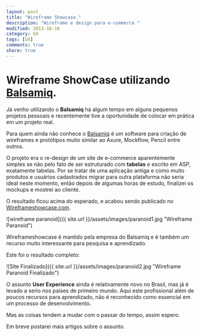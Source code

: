 ```yaml
---
layout: post
title: "Wireframe Showcase."
description: "Wireframe e design para e-commerce."
modified: 2013-10-16
category: UX
tags: [UX]
comments: true  
share: true
---
```


# Wireframe ShowCase utilizando [Balsamiq](http://balsamiq.com/products/mockups/).
Já venho utilizando o **Balsamiq** há algum tempo em alguns pequenos projetos pessoais e recentemente tive a oportunidade de colocar em prática em um projeto real.

Para quem ainda não conhece o [Balsamiq](http://balsamiq.com/products/mockups/) é um software para criação de wireframes e protótipos muito similar ao Axure, Mockflow, Pencil entre outros.

O projeto era o re-design de um site de e-commerce aparentemente simples se não pelo fato de ser estruturado com **tabelas** e escrito em ASP, exatamente tabelas.
Por se tratar de uma aplicação antiga e como muito produtos e usuários cadastrados migrar para outra plataforma não seria ideal neste momento, então depois de algumas horas de estudo, finalizei os mockups e mostrei ao cliente.

O resultado ficou acima do esperado, e acabou sendo publicado no [Wireframeshowcase.com](http://www.wireframeshowcase.com/).

![wireframe paranoid]({{ site.url }}/assets/images/paranoid1.jpg "Wireframe Paranoid")

Wireframeshowcase é mantido pela empresa do Balsamiq e é também um recurso muito interessante para pesquisa e aprendizado.

Este foi o resultado completo:

![Site Finalizado]({{ site.url }}/assets/images/paranoid2.jpg "Wireframe Paranoid Finalizado")

O assunto **User Experience** ainda é relativamente novo no Brasil, mas já é levado a serio nos paises de primeiro mundo.
Aqui este profissional além de poucos recursos para aprendizado, não é reconhecido como essencial em um processo de desenvolvimento.

Mas as coisas tendem a mudar com o passar do tempo, assim espero.

Em breve postarei mais artigos sobre o assunto.
